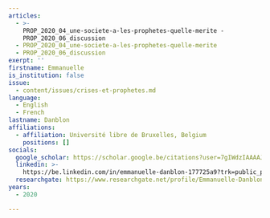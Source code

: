 ```yaml
---
articles:
  - >-
    PROP_2020_04_une-societe-a-les-prophetes-quelle-merite -
    PROP_2020_06_discussion
  - PROP_2020_04_une-societe-a-les-prophetes-quelle-merite
  - PROP_2020_06_discussion
exerpt: ''
firstname: Emmanuelle
is_institution: false
issue:
  - content/issues/crises-et-prophetes.md
language:
  - English
  - French
lastname: Danblon
affiliations:
  - affiliation: Université libre de Bruxelles, Belgium
    positions: []
socials:
  google_scholar: https://scholar.google.be/citations?user=7gIWdzIAAAAJ&hl=fr
  linkedin: >-
    https://be.linkedin.com/in/emmanuelle-danblon-177725a9?trk=public_profile_samename-profile
  researchgate: https://www.researchgate.net/profile/Emmanuelle-Danblon
years:
  - 2020

---
```

